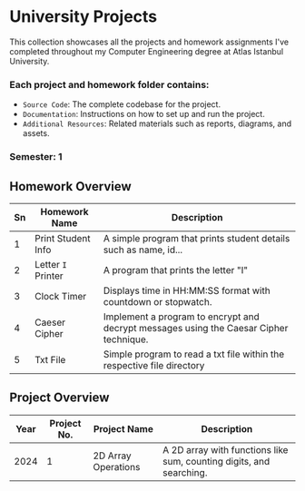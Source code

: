 # University Projects

 This collection showcases all the projects and homework assignments I've completed throughout my Computer Engineering degree at Atlas Istanbul University.

### Each project and homework folder contains:

- `Source Code`: The complete codebase for the project.
- `Documentation`: Instructions on how to set up and run the project.
- `Additional Resources`: Related materials such as reports, diagrams, and assets.

### Semester: 1

## Homework Overview


| Sn   | Homework Name      | Description                                                                            |
| ---- | ------------------ | -------------------------------------------------------------------------------------- |
| 1    | Print Student Info | A simple program that prints student details such as name, id...                       |
| 2    | Letter `I` Printer | A program that prints the letter "I"                                                   |
| 3    | Clock Timer        | Displays time in HH:MM:SS format with countdown or stopwatch.                          |
| 4    | Caeser Cipher      | Implement a program to encrypt and decrypt messages using the Caesar Cipher technique. |
| 5    | Txt File           | Simple program to read a txt file within the respective file directory                 |


## Project Overview

| Year | Project No. | Project Name        | Description                                                         |
| ---- | ----------- | ------------------- | ------------------------------------------------------------------- |
| 2024 | 1           | 2D Array Operations | A 2D array with functions like sum, counting digits, and searching. |
